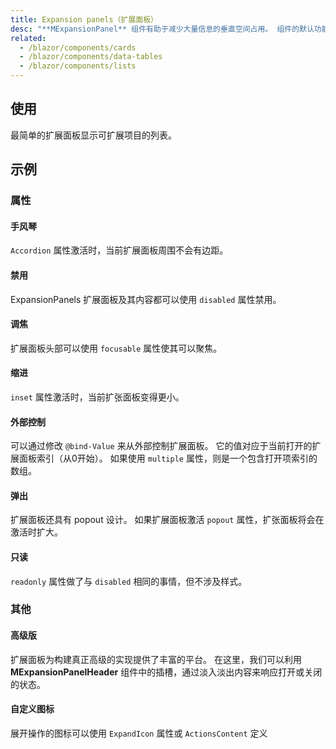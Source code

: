 ```yaml
---
title: Expansion panels（扩展面板）
desc: "**MExpansionPanel** 组件有助于减少大量信息的垂直空间占用。 组件的默认功能是仅显示一个扩展面板； 然而，使用 `Multiple` 属性后，扩展面板可以保持打开，直到显式地关闭。"
related:
  - /blazor/components/cards
  - /blazor/components/data-tables
  - /blazor/components/lists
---
```


## 使用

最简单的扩展面板显示可扩展项目的列表。

<masa-example file="Examples.components.expansion_panels.Index"></masa-example>

## 示例

### 属性

#### 手风琴

`Accordion` 属性激活时，当前扩展面板周围不会有边距。

<masa-example file="Examples.components.expansion_panels.Accordion"></masa-example>

#### 禁用

ExpansionPanels  扩展面板及其内容都可以使用 `disabled` 属性禁用。

<masa-example file="Examples.components.expansion_panels.Disabled"></masa-example>

#### 调焦

扩展面板头部可以使用 `focusable` 属性使其可以聚焦。

<masa-example file="Examples.components.expansion_panels.Focusable"></masa-example>

#### 缩进

`inset` 属性激活时，当前扩张面板变得更小。

<masa-example file="Examples.components.expansion_panels.Inset"></masa-example>

#### 外部控制

可以通过修改 `@bind-Value` 来从外部控制扩展面板。 它的值对应于当前打开的扩展面板索引（从0开始）。 如果使用 `multiple` 属性，则是一个包含打开项索引的数组。

<masa-example file="Examples.components.expansion_panels.Model"></masa-example>

#### 弹出

扩展面板还具有 popout 设计。 如果扩展面板激活 `popout` 属性，扩张面板将会在激活时扩大。

<masa-example file="Examples.components.expansion_panels.Popout"></masa-example>

#### 只读

`readonly` 属性做了与 `disabled` 相同的事情，但不涉及样式。

<masa-example file="Examples.components.expansion_panels.Readonly"></masa-example>

### 其他

#### 高级版

扩展面板为构建真正高级的实现提供了丰富的平台。 在这里，我们可以利用 **MExpansionPanelHeader** 组件中的插槽，通过淡入淡出内容来响应打开或关闭的状态。

<masa-example file="Examples.components.expansion_panels.Advanced"></masa-example>

#### 自定义图标

展开操作的图标可以使用 `ExpandIcon` 属性或 `ActionsContent` 定义

<masa-example file="Examples.components.expansion_panels.CustomIcon"></masa-example>



